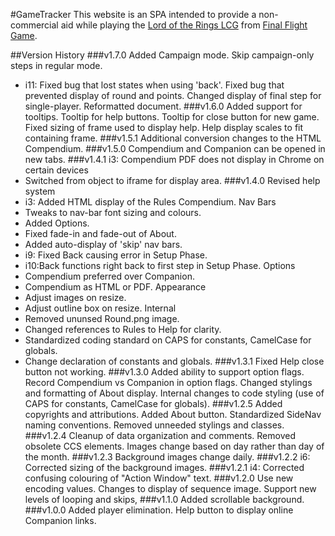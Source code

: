 #GameTracker
This website is an SPA intended to provide a non-commercial aid while playing the [Lord of the Rings LCG](https://www.fantasyflightgames.com/en/products/the-lord-of-the-rings-the-card-game/) from [Final Flight Game](https://www.fantasyflightgames.com/en/index/).

##Version History
###v1.7.0
Added Campaign mode.
Skip campaign-only steps in regular mode.
 - i11: Fixed bug that lost states when using 'back'.
Fixed bug that prevented display of round and points.
Changed display of final step for single-player.
Reformatted document.
###v1.6.0
Added support for tooltips.
Tooltip for help buttons.
Tooltip for close button for new game.
Fixed sizing of frame used to display help.
Help display scales to fit containing frame.
###v1.5.1
Additional conversion changes to the HTML Compendium.
###v1.5.0
Compendium and Companion can be opened in new tabs.
###v1.4.1
i3: Compendium PDF does not display in Chrome on certain devices
 - Switched from object to iframe for display area.
###v1.4.0
Revised help system
 - i3: Added HTML display of the Rules Compendium.
Nav Bars
 - Tweaks to nav-bar font sizing and colours.
 - Added Options.
 - Fixed fade-in and fade-out of About.
 - Added auto-display of 'skip' nav bars.
 - i9: Fixed Back causing error in Setup Phase.
 - i10:Back functions right back to first step in Setup Phase.
Options
 - Compendium preferred over Companion.
 - Compendium as HTML or PDF.
Appearance
 - Adjust images on resize.
 - Adjust outline box on resize.
Internal
- Removed ununsed Round.png image.
- Changed references to Rules to Help for clarity.
- Standardized coding standard on CAPS for constants, CamelCase for globals.
- Change declaration of constants and globals.
###v1.3.1
Fixed Help close button not working.
###v1.3.0
Added ability to support option flags. 
Record Compendium vs Companion in option flags. 
Changed stylings and formatting of About display.
Internal changes to code styling (use of CAPS for constants, CamelCase for globals).
###v1.2.5
Added copyrights and attributions. Added About button. Standardized SideNav naming conventions. Removed unneeded stylings and classes.
###v1.2.4
Cleanup of data organization and comments. Removed obsolete CCS elements. Images change based on day rather than day of the month.
###v1.2.3
Background images change daily.
###v1.2.2
i6: Corrected sizing of the background images.
###v1.2.1
i4: Corrected confusing colouring of "Action Window" text.
###v1.2.0
Use new encoding values.
Changes to display of sequence image.
Support new levels of looping and skips,
###v1.1.0 
Added scrollable background.
###v1.0.0
Added player elimination.
Help button to display online Companion links.